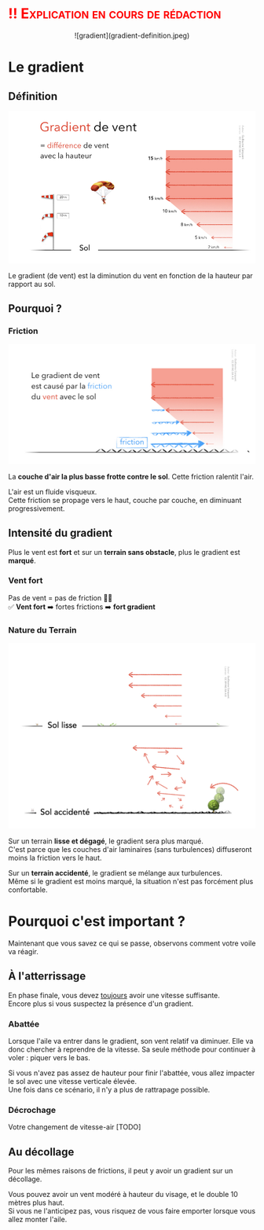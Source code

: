 <!--
A82V
 Le gradient de vent est sensible :

sur terrain lisse et dégagé 
sur terrain accidenté où il se mélange aux turbulences2
par vent fort
-->

# <span style="color: red; font-variant: small-caps; font-weight: bold;"> ‼️ Explication en cours de rédaction </span>


<div style="text-align: center;">![gradient](gradient-definition.jpeg)

<div style="text-align: left;">



# Le gradient

## Définition

![](gradient.jpeg)


Le gradient (de vent) est la diminution du vent en fonction de la hauteur par rapport au sol.


## Pourquoi ?

### Friction
![](gradient-friction.jpeg)

La **couche d'air la plus basse frotte contre le sol**. Cette friction ralentit l'air.  

L'air est un fluide visqueux.  
Cette friction se propage vers le haut, couche par couche, en diminuant progressivement.

## Intensité du gradient

Plus le vent est **fort** et sur un **terrain sans obstacle**, plus le gradient est **marqué**.

### Vent fort

Pas de vent = pas de friction  🤷‍♂️  
✅ **Vent fort** ➡️ fortes frictions ➡️ **fort gradient**

### Nature du Terrain

![](gradient-terrain-accidente.jpeg)

Sur un terrain **lisse et dégagé**, le gradient sera plus marqué.  
C'est parce que les couches d'air laminaires (sans turbulences) diffuseront moins la friction vers le haut.



Sur un **terrain accidenté**, le gradient se mélange aux turbulences.  
Même si le gradient est moins marqué, la situation n'est pas forcément plus confortable.  



# Pourquoi c'est important ?

Maintenant que vous savez ce qui se passe, observons comment votre voile va réagir.

## À l'atterrissage

En phase finale, vous devez <u>toujours</u> avoir une vitesse suffisante.  
Encore plus si vous suspectez la présence d'un gradient.


### Abattée

Lorsque l'aile va entrer dans le gradient, son vent relatif va diminuer. Elle va donc chercher à reprendre de la vitesse.
Sa seule méthode pour continuer à voler : piquer vers le bas.

Si vous n'avez pas assez de hauteur pour finir l'abattée, vous allez impacter le sol avec une vitesse verticale élevée.  
Une fois dans ce scénario, il n'y a plus de rattrapage possible.

### Décrochage

Votre changement de vitesse-air [TODO]


## Au décollage

Pour les mêmes raisons de frictions, il peut y avoir un gradient sur un décollage.

Vous pouvez avoir un  vent modéré à hauteur du visage, et le double 10 mètres plus haut.  
Si vous ne l'anticipez pas, vous risquez de vous faire emporter lorsque vous allez monter l'aile.

